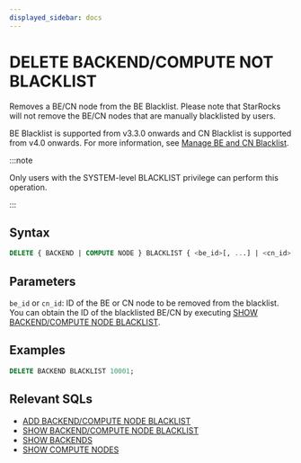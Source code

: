 ```yaml
---
displayed_sidebar: docs
---
```


# DELETE BACKEND/COMPUTE NOT BLACKLIST

Removes a BE/CN node from the BE Blacklist. Please note that StarRocks will not remove the BE/CN nodes that are manually blacklisted by users.

BE Blacklist is supported from v3.3.0 onwards and CN Blacklist is supported from v4.0 onwards. For more information, see [Manage BE and CN Blacklist](../../../../administration/management/BE_blacklist.md).

:::note

Only users with the SYSTEM-level BLACKLIST privilege can perform this operation.

:::

## Syntax

```SQL
DELETE { BACKEND | COMPUTE NODE } BLACKLIST { <be_id>[, ...] | <cn_id>[, ...] }
```

## Parameters

`be_id` or `cn_id`: ID of the BE or CN node to be removed from the blacklist. You can obtain the ID of the blacklisted BE/CN by executing [SHOW BACKEND/COMPUTE NODE BLACKLIST](./SHOW_BACKEND_BLACKLIST.md).

## Examples

```SQL
DELETE BACKEND BLACKLIST 10001;
```

## Relevant SQLs

- [ADD BACKEND/COMPUTE NODE BLACKLIST](./ADD_BACKEND_BLACKLIST.md)
- [SHOW BACKEND/COMPUTE NODE BLACKLIST](./SHOW_BACKEND_BLACKLIST.md)
- [SHOW BACKENDS](./SHOW_BACKENDS.md)
- [SHOW COMPUTE NODES](./SHOW_COMPUTE_NODES.md)

